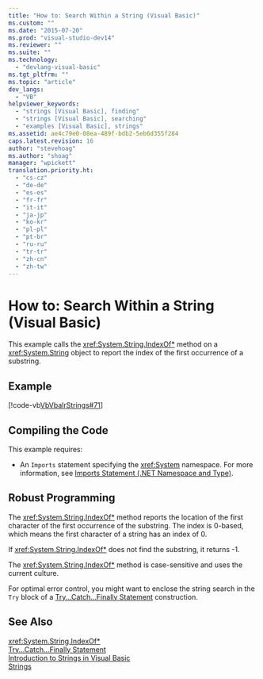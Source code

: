 ```yaml
---
title: "How to: Search Within a String (Visual Basic)"
ms.custom: ""
ms.date: "2015-07-20"
ms.prod: "visual-studio-dev14"
ms.reviewer: ""
ms.suite: ""
ms.technology: 
  - "devlang-visual-basic"
ms.tgt_pltfrm: ""
ms.topic: "article"
dev_langs: 
  - "VB"
helpviewer_keywords: 
  - "strings [Visual Basic], finding"
  - "strings [Visual Basic], searching"
  - "examples [Visual Basic], strings"
ms.assetid: ae4c79e0-08ea-489f-bdb2-5eb6d355f284
caps.latest.revision: 16
author: "stevehoag"
ms.author: "shoag"
manager: "wpickett"
translation.priority.ht: 
  - "cs-cz"
  - "de-de"
  - "es-es"
  - "fr-fr"
  - "it-it"
  - "ja-jp"
  - "ko-kr"
  - "pl-pl"
  - "pt-br"
  - "ru-ru"
  - "tr-tr"
  - "zh-cn"
  - "zh-tw"
---
```

# How to: Search Within a String (Visual Basic)
This example calls the <xref:System.String.IndexOf*> method on a <xref:System.String> object to report the index of the first occurrence of a substring.  
  
## Example  
 [!code-vb[VbVbalrStrings#71](../../../../visual-basic\language-reference\functions/codesnippet/VisualBasic/how-to-search-within-a-string_1.vb)]  
  
## Compiling the Code  
 This example requires:  
  
-   An `Imports` statement specifying the <xref:System> namespace. For more information, see [Imports Statement (.NET Namespace and Type)](../../../../visual-basic\language-reference\statements/imports-statement-net-namespace-and-type.md).  
  
## Robust Programming  
 The <xref:System.String.IndexOf*> method reports the location of the first character of the first occurrence of the substring. The index is 0-based, which means the first character of a string has an index of 0.  
  
 If <xref:System.String.IndexOf*> does not find the substring, it returns -1.  
  
 The <xref:System.String.IndexOf*> method is case-sensitive and uses the current culture.  
  
 For optimal error control, you might want to enclose the string search in the `Try` block of a [Try...Catch...Finally Statement](../../../../visual-basic\language-reference\statements/try-catch-finally-statement.md) construction.  
  
## See Also  
 <xref:System.String.IndexOf*>   
 [Try...Catch...Finally Statement](../../../../visual-basic\language-reference\statements/try-catch-finally-statement.md)   
 [Introduction to Strings in Visual Basic](../../../../visual-basic\programming-guide\language-features\strings/introduction-to-strings.md)   
 [Strings](../../../../visual-basic\programming-guide\language-features\strings/index.md)